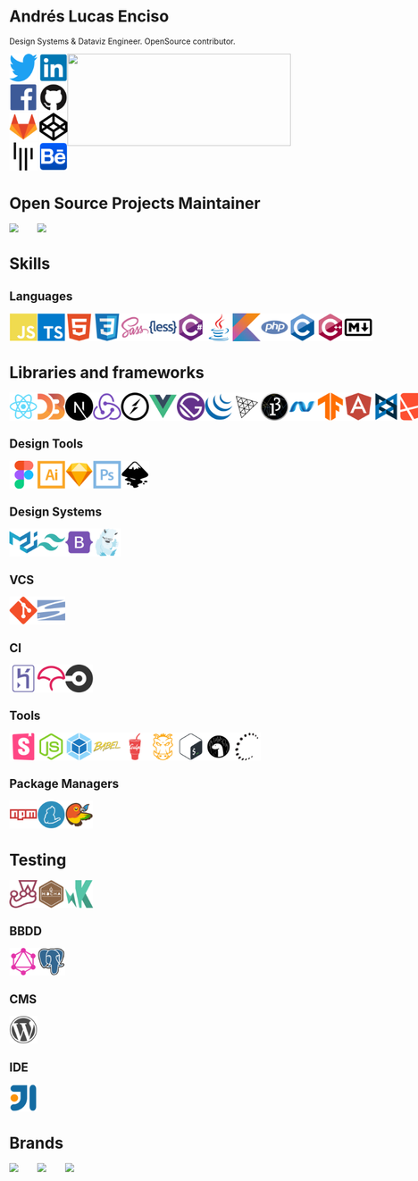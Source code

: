 # Andrés Lucas Enciso
Design Systems & Dataviz Engineer. OpenSource contributor.

<div style="display: flex">
  <div height="400">
    <a href="https://twitter.com/andresin87"><img height="50" src="https://raw.githubusercontent.com/devicons/devicon/master/icons/twitter/twitter-original.svg" /></a>
    <a href="https://www.linkedin.com/in/andr%C3%A9s-lucas-enciso-17446131/"><img width="50" src="https://raw.githubusercontent.com/devicons/devicon/master/icons/linkedin/linkedin-original.svg" /></a>
    <a href="https://facebook.com/andresin87/"><img width="50" src="https://raw.githubusercontent.com/devicons/devicon/master/icons/facebook/facebook-original.svg" /></a>
    <a href="https://github.com/andresin87/"><img width="50" src="https://raw.githubusercontent.com/devicons/devicon/master/icons/github/github-original.svg" /></a>
    <a href="https://gitlab.com/andresin87"><img width="50" src="https://raw.githubusercontent.com/devicons/devicon/master/icons/gitlab/gitlab-original.svg" /></a>
    <a href="https://codepen.io/andresin87"><img width="50" src="https://raw.githubusercontent.com/devicons/devicon/master/icons/codepen/codepen-plain.svg" /></a>
    <a href="https://gitter.im/andresin87"><img width="50" src="https://raw.githubusercontent.com/devicons/devicon/master/icons/gitter/gitter-plain.svg" /></a>
    <a href="hhttp://be.net/andresin87"><img width="50" src="https://raw.githubusercontent.com/devicons/devicon/master/icons/behance/behance-original.svg" /></a>
  </div>
  <img  width="400" height="165" src="https://github-readme-stats.vercel.app/api?username=andresin87&show_icons=true&hide_border=false&line_height=20&title_color=0366d6&icon_color=1b93c9&show_owner=true&include_all_commits=true"/>

  <!-- <img  width="400" src="https://github-readme-stats.vercel.app/api/top-langs/?username=David-Desmaisons&hide=Jupyter%20notebook,apacheconf&layout=compact)](https://github.com/anuraghazra/github-readme-stats"/> -->
</div>

# Open Source Projects Maintainer
<div style="display: flex">
  <img width="50" src="https://avatars.githubusercontent.com/u/17040762?s=200&v=4" />
  <img width="50" src="https://avatars.githubusercontent.com/u/13288987?s=200&v=4" />
</div>

# Skills

## Languages
<div style="display: flex">
  <img width="50" src="https://raw.githubusercontent.com/devicons/devicon/master/icons/javascript/javascript-plain.svg" />
  <img width="50" src="https://raw.githubusercontent.com/devicons/devicon/master/icons/typescript/typescript-original.svg" />
  <img width="50" src="https://raw.githubusercontent.com/devicons/devicon/master/icons/html5/html5-plain.svg" />
  <img width="50" src="https://raw.githubusercontent.com/devicons/devicon/master/icons/css3/css3-original.svg" />
  <img width="50" src="https://raw.githubusercontent.com/devicons/devicon/master/icons/sass/sass-original.svg" />
  <img width="50" src="https://raw.githubusercontent.com/devicons/devicon/master/icons/less/less-plain-wordmark.svg" />
  <img width="50" src="https://raw.githubusercontent.com/devicons/devicon/master/icons/csharp/csharp-original.svg" />
  <img width="50" src="https://raw.githubusercontent.com/devicons/devicon/master/icons/java/java-original.svg" />
  <img width="50" src="https://raw.githubusercontent.com/devicons/devicon/master/icons/kotlin/kotlin-original.svg" />
  <img width="50" src="https://raw.githubusercontent.com/devicons/devicon/master/icons/php/php-plain.svg" />
  <img width="50" src="https://raw.githubusercontent.com/devicons/devicon/master/icons/c/c-original.svg" />
  <img width="50" src="https://raw.githubusercontent.com/devicons/devicon/master/icons/cplusplus/cplusplus-original.svg" />
  <img width="50" src="https://raw.githubusercontent.com/devicons/devicon/master/icons/markdown/markdown-original.svg" />
</div>

# Libraries and frameworks
<div style="display: flex">
  <img width="50" src="https://raw.githubusercontent.com/devicons/devicon/master/icons/react/react-original.svg" />
  <img width="50" src="https://raw.githubusercontent.com/devicons/devicon/master/icons/d3js/d3js-original.svg" />
  <img width="50" src="https://raw.githubusercontent.com/devicons/devicon/master/icons/nextjs/nextjs-original.svg" />
  <img width="50" src="https://raw.githubusercontent.com/devicons/devicon/master/icons/redux/redux-original.svg" />
  <img width="50" src="https://raw.githubusercontent.com/devicons/devicon/master/icons/socketio/socketio-original.svg" />
  <img width="50" src="https://raw.githubusercontent.com/devicons/devicon/master/icons/vuejs/vuejs-original.svg" />
  <img width="50" src="https://raw.githubusercontent.com/devicons/devicon/master/icons/gatsby/gatsby-original.svg" />
  <img width="50" src="https://raw.githubusercontent.com/devicons/devicon/master/icons/jquery/jquery-original.svg" />
  <img width="50" src="https://raw.githubusercontent.com/devicons/devicon/master/icons/threejs/threejs-original.svg" />
  <img width="50" src="https://raw.githubusercontent.com/devicons/devicon/master/icons/processing/processing-original.svg" />
  <img width="50" src="https://raw.githubusercontent.com/devicons/devicon/master/icons/dot-net/dot-net-original.svg" />
  <img width="50" src="https://raw.githubusercontent.com/devicons/devicon/master/icons/tensorflow/tensorflow-original.svg" />
  <img width="50" src="https://raw.githubusercontent.com/devicons/devicon/master/icons/angularjs/angularjs-plain.svg" />
  <img width="50" src="https://raw.githubusercontent.com/devicons/devicon/master/icons/backbonejs/backbonejs-original.svg" />
  <img width="50" src="https://raw.githubusercontent.com/devicons/devicon/master/icons/laravel/laravel-plain.svg" />
  <img width="50" src="https://raw.githubusercontent.com/devicons/devicon/master/icons/spring/spring-original.svg" />
</div>
                                                                                                                  
## Design Tools
<div style="display: flex">
  <img width="50" src="https://raw.githubusercontent.com/devicons/devicon/master/icons/figma/figma-original.svg" />
  <img width="50" src="https://raw.githubusercontent.com/devicons/devicon/master/icons/illustrator/illustrator-line.svg" />
  <img width="50" src="https://raw.githubusercontent.com/devicons/devicon/master/icons/sketch/sketch-original.svg" />
  <img width="50" src="https://github.com/devicons/devicon/blob/master/icons/photoshop/photoshop-line.svg" />
  <img width="50" src="https://raw.githubusercontent.com/devicons/devicon/master/icons/inkscape/inkscape-plain.svg" />
</div>

## Design Systems
<div style="display: flex">
  <img width="50" src="https://raw.githubusercontent.com/devicons/devicon/master/icons/materialui/materialui-original.svg" />
  <img width="50" src="https://raw.githubusercontent.com/devicons/devicon/master/icons/tailwindcss/tailwindcss-plain.svg" />
  <img width="50" src="https://raw.githubusercontent.com/devicons/devicon/master/icons/bootstrap/bootstrap-plain.svg" />
  <img width="50" src="https://raw.githubusercontent.com/devicons/devicon/master/icons/foundation/foundation-original.svg" />
</div>

## VCS
<div style="display: flex">
  <img width="50" src="https://raw.githubusercontent.com/devicons/devicon/master/icons/git/git-original.svg" />
  <img width="50" src="https://raw.githubusercontent.com/devicons/devicon/master/icons/subversion/subversion-original.svg" />
</div>

## CI
<div style="display: flex">
  <img width="50" src="https://raw.githubusercontent.com/devicons/devicon/master/icons/heroku/heroku-original.svg" />
  <img width="50" src="https://raw.githubusercontent.com/devicons/devicon/master/icons/codecov/codecov-plain.svg" />
  <img width="50" src="https://raw.githubusercontent.com/devicons/devicon/master/icons/circleci/circleci-plain.svg" />
</div>

## Tools
<div style="display: flex">
  <img width="50" src="https://raw.githubusercontent.com/devicons/devicon/master/icons/storybook/storybook-original.svg" />
  <img width="50" src="https://raw.githubusercontent.com/devicons/devicon/master/icons/nodejs/nodejs-original.svg" />
  <img width="50" src="https://raw.githubusercontent.com/devicons/devicon/master/icons/webpack/webpack-original.svg" />
  <img width="50" src="https://raw.githubusercontent.com/devicons/devicon/master/icons/babel/babel-original.svg" />
  <img width="50" src="https://raw.githubusercontent.com/devicons/devicon/master/icons/gulp/gulp-plain.svg" />
  <img width="50" src="https://raw.githubusercontent.com/devicons/devicon/master/icons/grunt/grunt-line.svg" />
  <img width="50" src="https://raw.githubusercontent.com/devicons/devicon/master/icons/bash/bash-original.svg" />
  <img width="50" src="https://raw.githubusercontent.com/devicons/devicon/master/icons/denojs/denojs-original.svg" />
  <img width="50" src="https://raw.githubusercontent.com/devicons/devicon/master/icons/ssh/ssh-original.svg" />
</div>

## Package Managers
<div style="display: flex">
  <img width="50" src="https://raw.githubusercontent.com/devicons/devicon/master/icons/npm/npm-original-wordmark.svg" />
  <img width="50" src="https://raw.githubusercontent.com/devicons/devicon/master/icons/yarn/yarn-original.svg" />
  <img width="50" src="https://raw.githubusercontent.com/devicons/devicon/master/icons/bower/bower-original.svg" />
</div>

# Testing
<div style="display: flex">
  <img width="50" src="https://raw.githubusercontent.com/devicons/devicon/master/icons/jest/jest-plain.svg" />
  <img width="50" src="https://raw.githubusercontent.com/devicons/devicon/master/icons/mocha/mocha-plain.svg" />
  <img width="50" src="https://raw.githubusercontent.com/devicons/devicon/master/icons/karma/karma-original.svg" />
</div>

## BBDD
<div style="display: flex">
  <img width="50" src="https://raw.githubusercontent.com/devicons/devicon/master/icons/graphql/graphql-plain.svg" />
  <img width="50" src="https://raw.githubusercontent.com/devicons/devicon/master/icons/postgresql/postgresql-original.svg" />
</div>

## CMS
<div style="display: flex">
  <img width="50" src="https://raw.githubusercontent.com/devicons/devicon/master/icons/wordpress/wordpress-plain.svg" />
</div>

## IDE
<div style="display: flex">
  <img width="50" src="https://raw.githubusercontent.com/devicons/devicon/master/icons/intellij/intellij-original.svg" />
</div>

# Brands
<div style="display: flex">
  <img width="50" src="https://media-exp1.licdn.com/dms/image/C4D0BAQEcgPLBQNd72g/company-logo_200_200/0/1625221726962?e=1650499200&v=beta&t=tW9auCophB_eKeSFunUbpM_DYRB_IUpE4qfn00IRakI" />
  <img width="50" src="https://media-exp1.licdn.com/dms/image/C4D0BAQH1QLoDPNc4eA/company-logo_200_200/0/1625081732773?e=1650499200&v=beta&t=2RXTCdDWU-dBEy0XeKxMRQuxLXWyedz69-0xDJNY25A" />
  <img width="50" src="https://media.glassdoor.com/sql/708365/userzoom-squarelogo-1602783152794.png" />
</div>
